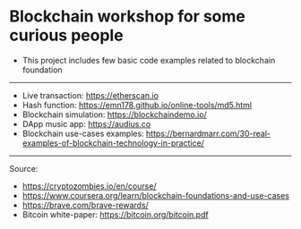 # Blockchain workshop for some curious people

- This project includes few basic code examples related to blockchain foundation

---
- Live transaction: https://etherscan.io
- Hash function: https://emn178.github.io/online-tools/md5.html
- Blockchain simulation: https://blockchaindemo.io/
- DApp music app: https://audius.co
- Blockchain use-cases examples: https://bernardmarr.com/30-real-examples-of-blockchain-technology-in-practice/


---
Source:
- https://cryptozombies.io/en/course/
- https://www.coursera.org/learn/blockchain-foundations-and-use-cases
- https://brave.com/brave-rewards/
- Bitcoin white-paper: https://bitcoin.org/bitcoin.pdf